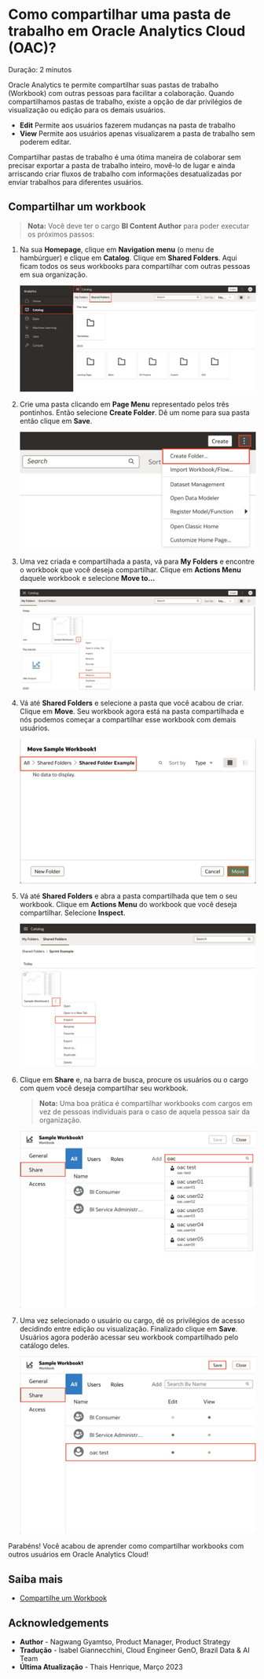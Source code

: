 # Como compartilhar uma pasta de trabalho em Oracle Analytics Cloud (OAC)?

Duração: 2 minutos

Oracle Analytics te permite compartilhar suas pastas de trabalho (Workbook) com outras pessoas para facilitar a colaboração. Quando compartilhamos pastas de trabalho, existe a opção de dar privilégios de visualização ou edição para os demais usuários.
* **Edit** Permite aos usuários fazerem mudanças na pasta de trabalho
* **View** Permite aos usuários apenas visualizarem a pasta de trabalho sem poderem editar.

Compartilhar pastas de trabalho é uma ótima maneira de colaborar sem precisar exportar a pasta de trabalho inteiro, movê-lo de lugar e ainda arriscando criar fluxos de trabalho com informações desatualizadas por enviar trabalhos para diferentes usuários.

## Compartilhar um workbook
>**Nota:** Você deve ter o cargo **BI Content Author** para poder executar os próximos passos:

1. Na sua **Homepage**, clique em **Navigation menu** (o menu de hambúrguer) e clique em **Catalog**. Clique em **Shared Folders**. Aqui ficam todos os seus workbooks para compartilhar com outras pessoas em sua organização.

    ![Shared folders](images/shared-folders.png)

2. Crie uma pasta clicando em **Page Menu** representado pelos três pontinhos. Então selecione **Create Folder**. Dê um nome para sua pasta então clique em **Save**.

    ![Criando uma pasta compartilhada](images/create-folder.png)

3. Uma vez criada e compartilhada a pasta, vá para **My Folders** e encontre o workbook que você deseja compartilhar. Clique em **Actions Menu** daquele workbook e selecione **Move to...**

    ![Move to](images/move-to.png)

4. Vá até **Shared Folders** e selecione a pasta que você acabou de criar. Clique em **Move**. Seu workbook agora está na pasta compartilhada e nós podemos começar a compartilhar esse workbook com demais usuários.

    ![Movendo o workbook](images/move-workbook.png)

5. Vá até **Shared Folders** e abra a pasta compartilhada que tem o seu workbook. Clique em **Actions Menu** do workbook que você deseja compartilhar. Selecione **Inspect**.

    ![Inspect](images/inspect.png)

6. Clique em **Share** e, na barra de busca, procure os usuários ou o cargo com quem você deseja compartilhar seu workbook.

    >**Nota:** Uma boa prática é compartilhar workbooks com cargos em vez de pessoas individuais para o caso de aquela pessoa sair da organização.

    ![Acesso](images/access.png)

7. Uma vez selecionado o usuário ou cargo, dê os privilégios de acesso decidindo entre edição ou visualização. Finalizado clique em **Save**. Usuários agora poderão acessar seu workbook compartilhado pelo catálogo deles.

    ![Permitindo acesso](images/grant-access.png)

Parabéns! Você acabou de aprender como compartilhar workbooks com outros usuários em Oracle Analytics Cloud!


## Saiba mais

* [Compartilhe um Workbook](https://docs.oracle.com/en/cloud/paas/analytics-cloud/acubi/share-workbook.html)

## Acknowledgements
* **Author** - Nagwang Gyamtso, Product Manager, Product Strategy
* **Tradução** - Isabel Giannecchini, Cloud Engineer GenO, Brazil Data & AI Team
* **Última Atualização** - Thais Henrique,  Março 2023
